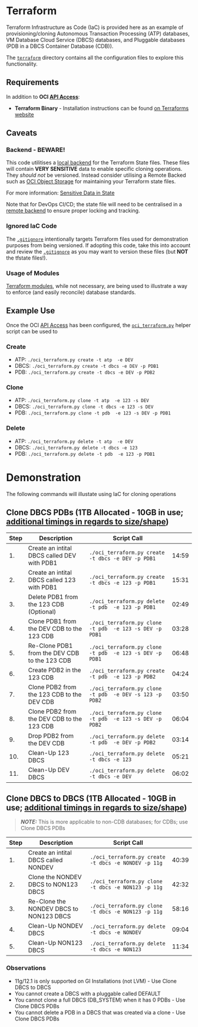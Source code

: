 # Terraform 
Terraform Infrastructure as Code (IaC) is provided here as an example of provisioning/cloning Autonomous Transaction Processing (ATP) databases, VM Database Cloud Service (DBCS) databases, and Pluggable databases (PDB in a DBCS Container Database (CDB)).

The [`terraform`](./terraform) directory contains all the configuration files to explore this functionality.   

## Requirements
In addition to **OCI [API Access](../README.md)**:
* **Terraform Binary** - Installation instructions can be found [on Terraforms website](https://learn.hashicorp.com/tutorials/terraform/install-cli?in=terraform/oci-get-started)

## Caveats
### Backend - BEWARE!
This code utilitises a [local backend](https://www.terraform.io/docs/language/settings/backends/index.html) for the Terraform State files.  These files will contain **VERY SENSITIVE** data to enable specific cloning operations.  They *should not* be versioned.  Instead consider utilising a Remote Backed such as [OCI Object Storage](https://docs.oracle.com/en-us/iaas/Content/API/SDKDocs/terraformUsingObjectStore.htm) for maintaining your Terraform state files.

For more information: [Sensitive Data in State](https://www.terraform.io/docs/language/state/sensitive-data.html)

Note that for DevOps CI/CD; the state file will need to be centralised in a [remote backend](https://www.terraform.io/docs/language/settings/backends/index.html) to ensure proper locking and tracking.

### Ignored IaC Code
The [`.gitignore`](../.gitignore) intentionally targets Terraform files used for demonstration purposes from being versioned.  If adopting this code, take this into account and review the [`.gitignore`](../.gitignore) as you may want to version these files (but **NOT** the tfstate files!).

### Usage of Modules
[Terraform modules](https://www.terraform.io/docs/language/modules/syntax.html), while not necessary, are being used to illustrate a way to enforce (and easily reconcile) database standards.

## Example Use
Once the OCI [API Access](../README.md) has been configured, the [`oci_terraform.py`](../oci_terraform.py) helper script can be used to 

### Create
* ATP:  `./oci_terraform.py create -t atp  -e DEV`
* DBCS: `./oci_terraform.py create -t dbcs -e DEV -p PDB1`
* PDB:  `./oci_terraform.py create -t dbcs -e DEV -p PDB2`

### Clone
* ATP:  `./oci_terraform.py clone -t atp  -e 123 -s DEV`
* DBCS: `./oci_terraform.py clone -t dbcs -e 123 -s DEV`
* PDB:  `./oci_terraform.py clone -t pdb  -e 123 -s DEV -p PDB1`

### Delete
* ATP:  `./oci_terraform.py delete -t atp  -e DEV`
* DBCS: `./oci_terraform.py delete -t dbcs -e 123`
* PDB:  `./oci_terraform.py delete -t pdb  -e 123 -p PDB1`

# Demonstration
The following commands will illustate using IaC for cloning operations

## Clone DBCS PDBs (1TB Allocated - 10GB in use; [additional timings in regards to size/shape](doco/TIMINGS.md))
| Step | Description                                   | Script Call                                               |       |
| ---- | ----------------------------------------------| ----------------------------------------------------------| ----- |
| 1.   | Create an intital DBCS called DEV with PDB1   | `./oci_terraform.py create -t dbcs -e DEV -p PDB1`        | 14:59 |
| 2.   | Create an intital DBCS called 123 with PDB1   | `./oci_terraform.py create -t dbcs -e 123 -p PDB1`        | 15:31 |
| 3.   | Delete PDB1 from the 123 CDB (Optional)       | `./oci_terraform.py delete -t pdb  -e 123 -p PDB1`        | 02:49 |
| 4.   | Clone PDB1 from the DEV CDB to the 123 CDB    | `./oci_terraform.py clone  -t pdb  -e 123 -s DEV -p PDB1` | 03:28 |
| 5.   | Re-Clone PDB1 from the DEV CDB to the 123 CDB | `./oci_terraform.py clone  -t pdb  -e 123 -s DEV -p PDB1` | 06:48 |
| 6.   | Create PDB2 in the 123 CDB                    | `./oci_terraform.py create -t pdb  -e 123 -p PDB2`        | 04:24 |
| 7.   | Clone PDB2 from the 123 CDB to the DEV CDB    | `./oci_terraform.py clone  -t pdb  -e DEV -s 123 -p PDB2` | 03:50 |
| 8.   | Clone PDB2 from the DEV CDB to the 123 CDB    | `./oci_terraform.py clone  -t pdb  -e 123 -s DEV -p PDB2` | 06:04 |
| 9.   | Drop PDB2 from the DEV CDB                    | `./oci_terraform.py delete -t pdb  -e DEV -p PDB2`        | 03:14 |
| 10.  | Clean-Up 123 DBCS                             | `./oci_terraform.py delete -t dbcs -e 123`                | 05:21 |
| 11.  | Clean-Up DEV DBCS                             | `./oci_terraform.py delete -t dbcs -e DEV`                | 06:02 |


## Clone DBCS to DBCS (1TB Allocated - 10GB in use; [additional timings in regards to size/shape](doco/TIMINGS.md))
> **_NOTE:_** This is more applicable to non-CDB databases; for CDBs; use Clone DBCS PDBs

| Step | Description                                   | Script Call                                               |       |
| ---- | ----------------------------------------------| ----------------------------------------------------------| ----- |
| 1.   | Create an intital DBCS called NONDEV          | `./oci_terraform.py create -t dbcs -e NONDEV -p 11g`      | 40:39 |
| 2.   | Clone the NONDEV DBCS to NON123 DBCS          | `./oci_terraform.py clone  -t dbcs -e NON123 -p 11g`      | 42:32 |
| 3.   | Re-Clone the NONDEV DBCS to NON123 DBCS       | `./oci_terraform.py clone  -t dbcs -e NON123 -p 11g`      | 58:16 |
| 4.   | Clean-Up NONDEV DBCS                          | `./oci_terraform.py delete -t dbcs -e NONDEV`             | 09:04 |
| 5.   | Clean-Up NON123 DBCS                          | `./oci_terraform.py delete -t dbcs -e NON123`             | 11:34 |

### Observations
* 11g/12.1 is only supported on GI Installations (not LVM) - Use Clone DBCS to DBCS
* You cannot create a DBCS with a pluggable called DEFAULT
* You cannot clone a full DBCS (DB_SYSTEM) when it has 0 PDBs - Use Clone DBCS PDBs
* You cannot delete a PDB in a DBCS that was created via a clone - Use Clone DBCS PDBs